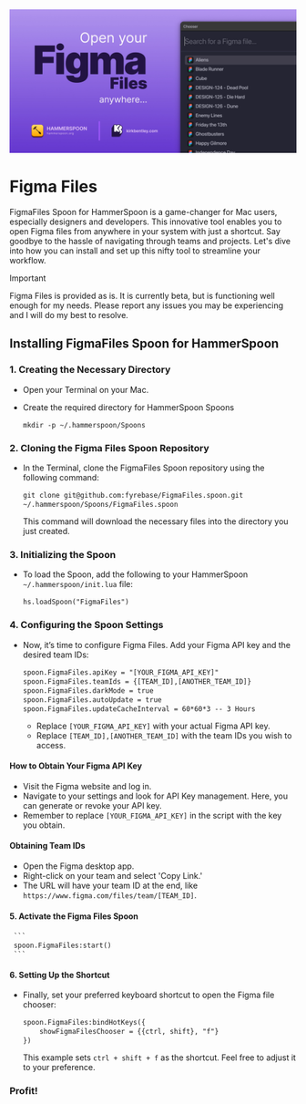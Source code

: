 <img src="./figma-files.webp" alt="Global Figma File Launcher">

# Figma Files

FigmaFiles Spoon for HammerSpoon is a game-changer for Mac users, especially designers and developers. This innovative tool enables you to open Figma files from anywhere in your system with just a shortcut. Say goodbye to the hassle of navigating through teams and projects. Let's dive into how you can install and set up this nifty tool to streamline your workflow.

> [!IMPORTANT]
> Figma Files is provided as is. It is currently beta, but is functioning well enough for my needs. Please report any issues you may be experiencing and I will do my best to resolve.

## Installing FigmaFiles Spoon for HammerSpoon

### 1. **Creating the Necessary Directory**

- Open your Terminal on your Mac.
- Create the required directory for HammerSpoon Spoons

     ```
     mkdir -p ~/.hammerspoon/Spoons
     ```

### 2. **Cloning the Figma Files Spoon Repository**

- In the Terminal, clone the FigmaFiles Spoon repository using the following command:

     ```
     git clone git@github.com:fyrebase/FigmaFiles.spoon.git ~/.hammerspoon/Spoons/FigmaFiles.spoon
     ```

     This command will download the necessary files into the directory you just created.

### 3. **Initializing the Spoon**

- To load the Spoon, add the following to your HammerSpoon `~/.hammerspoon/init.lua` file:

     ```
     hs.loadSpoon("FigmaFiles")
     ```

### 4. **Configuring the Spoon Settings**

- Now, it’s time to configure Figma Files. Add your Figma API key and the desired team IDs:

     ```
     spoon.FigmaFiles.apiKey = "[YOUR_FIGMA_API_KEY]"
     spoon.FigmaFiles.teamIds = {[TEAM_ID],[ANOTHER_TEAM_ID]}
     spoon.FigmaFiles.darkMode = true
     spoon.FigmaFiles.autoUpdate = true
     spoon.FigmaFiles.updateCacheInterval = 60*60*3 -- 3 Hours
     ```

     * Replace `[YOUR_FIGMA_API_KEY]` with your actual Figma API key.
     * Replace `[TEAM_ID],[ANOTHER_TEAM_ID]` with the team IDs you wish to access.

#### How to Obtain Your Figma API Key

- Visit the Figma website and log in.
- Navigate to your settings and look for API Key management. Here, you can generate or revoke your API key.
- Remember to replace `[YOUR_FIGMA_API_KEY]` in the script with the key you obtain.

#### Obtaining Team IDs

- Open the Figma desktop app.
- Right-click on your team and select 'Copy Link.'
- The URL will have your team ID at the end, like `https://www.figma.com/files/team/[TEAM_ID]`.

#### 5. **Activate the Figma Files Spoon**

     ```
     spoon.FigmaFiles:start()
     ```

#### 6. **Setting Up the Shortcut**

- Finally, set your preferred keyboard shortcut to open the Figma file chooser:

     ```
     spoon.FigmaFiles:bindHotKeys({
         showFigmaFilesChooser = {{ctrl, shift}, "f"}
     })
     ```

     This example sets `ctrl + shift + f` as the shortcut. Feel free to adjust it to your preference.

### Profit!
